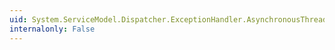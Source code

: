 ```yaml
---
uid: System.ServiceModel.Dispatcher.ExceptionHandler.AsynchronousThreadExceptionHandler
internalonly: False
---
```

